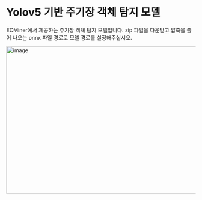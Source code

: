 # Yolov5 기반 주기장 객체 탐지 모델
ECMiner에서 제공하는 주기장 객체 탐지 모델입니다.
zip 파일을 다운받고 압축을 풀어 나오는 onnx 파일 경로로 모델 경로를 설정해주십시오.


<img width="570" height="393" alt="image" src="https://github.com/user-attachments/assets/def205e0-85bc-44cb-a9e6-ffe6b85ce1a8" />
